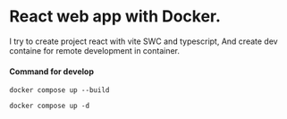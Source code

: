 # React web app with Docker.

I try to create project react with vite SWC and typescript, And create dev containe for remote development in container.

#### Command for develop
```
docker compose up --build
```

```
docker compose up -d
```
